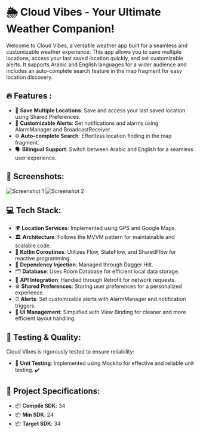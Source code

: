 # 🌦️ Cloud Vibes - Your Ultimate Weather Companion!
Welcome to Cloud Vibes, a versatile weather app built for a seamless and customizable weather experience. This app allows you to save multiple locations, access your last saved location quickly, and set customizable alerts. It supports Arabic and English languages for a wider audience and includes an auto-complete search feature in the map fragment for easy location discovery.

## 🔥 Features :
- 📍 **Save Multiple Locations**: Save and access your last saved location using Shared Preferences.
- 🔔 **Customizable Alerts**: Set notifications and alarms using AlarmManager and BroadcastReceiver.
- 🌐 **Auto-complete Search**: Effortless location finding in the map fragment.
- 🗣️ **Bilingual Support**: Switch between Arabic and English for a seamless user experience.

## 📸 Screenshots:
![Screenshot 1](link_to_screenshot1.png)
![Screenshot 2](link_to_screenshot2.png)

## 💻 Tech Stack:
- 🌍 **Location Services**: Implemented using GPS and Google Maps.
- 🏛️ **Architecture**: Follows the MVVM pattern for maintainable and scalable code.
- 🔄 **Kotlin Coroutines**: Utilizes Flow, StateFlow, and SharedFlow for reactive programming.
- 💉 **Dependency Injection**: Managed through Dagger Hilt.
- 🗂️ **Database**: Uses Room Database for efficient local data storage.
- 📡 **API Integration**: Handled through Retrofit for network requests.
- ⚙️ **Shared Preferences**: Storing user preferences for a personalized experience.
- ⏰ **Alerts**: Set customizable alerts with AlarmManager and notification triggers.
- 🎨 **UI Management**: Simplified with View Binding for cleaner and more efficient layout handling.

## 🧪 Testing & Quality:
Cloud Vibes is rigorously tested to ensure reliability:
- 🧪 **Unit Testing**: Implemented using Mockito for effective and reliable unit testing. ✔️

## 🎯 Project Specifications:
- 📦 **Compile SDK**: 34
- 📦 **Min SDK**: 24
- 📦 **Target SDK**: 34

